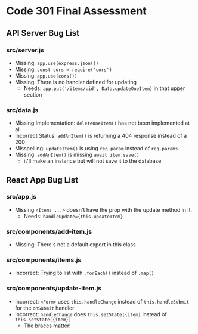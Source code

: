 # Code 301 Final Assessment

## API Server Bug List

### src/server.js

- Missing: `app.use(express.json())`
- Missing: `const cors = require('cors')`
- Missing: `app.use(cors())`
- Missing: There is no handler defined for updating
  - Needs: `app.put('/items/:id', Data.updateOneItem)` in that upper section

### src/data.js

- Missing Implementation: `deleteOneItem()` has not been implemented at all
- Incorrect Status: `addAnItem()` is returning a 404 response instead of a 200
- Misspelling: `updateItem()` is using `req.param` instead of `req.params`
- Missing: `addAnItem()` is missing `await item.save()`
  - it'll make an instance but will not save it to the database

## React App Bug List

### src/app.js

- Missing `<Items ...>` doesn't have the prop with the update method in it.
  - Needs: `handleUpdate={this.updateItem}`

### src/components/add-item.js

- Missing: There's not a default export in this class
<!-- - Wrong Var: `handleChange()` does a `this.setState({})` with `field` instead of `formData` -->

### src/components/items.js

- Incorrect: Trying to list with `.forEach()` instead of `.map()`

### src/components/update-item.js

- Incorrect: `<Form>` uses `this.handleChange` instead of `this.handleSubmit` for the `onSubmit` handler
- Incorrect: `handleChange` does `this.setState({item)` instead of `this.setState({item})`
  - The braces matter!
<!-- - Incorrect: Button's onClick handler invokes the function instead of referencing it
  - This: `onClick={ this.props.handleDelete(item._id) }`
  - Should be: `onClick={ () => this.props.handleDelete(item._id) }` -->
